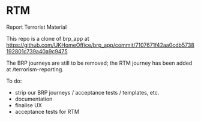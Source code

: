# RTM
Report Terrorist Material

This repo is a clone of brp_app at https://github.com/UKHomeOffice/brp_app/commit/7107671f42aa0cdb5738192801c739a40a9c9475

The BRP journeys are still to be removed; the RTM journey has been added at /terrorism-reporting.

To do:

* strip our BRP journeys / acceptance tests / templates, etc.
* documentation
* finalise UX
* acceptance tests for RTM
